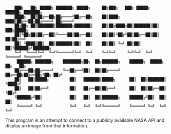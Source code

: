 		███╗   ██╗ █████╗ ███████╗ █████╗     ██╗███╗   ███╗ █████╗  ██████╗ ███████╗
		████╗  ██║██╔══██╗██╔════╝██╔══██╗    ██║████╗ ████║██╔══██╗██╔════╝ ██╔════╝
		██╔██╗ ██║███████║███████╗███████║    ██║██╔████╔██║███████║██║  ███╗█████╗
		██║╚██╗██║██╔══██║╚════██║██╔══██║    ██║██║╚██╔╝██║██╔══██║██║   ██║██╔══╝
		██║ ╚████║██║  ██║███████║██║  ██║    ██║██║ ╚═╝ ██║██║  ██║╚██████╔╝███████╗
		╚═╝  ╚═══╝╚═╝  ╚═╝╚══════╝╚═╝  ╚═╝    ╚═╝╚═╝     ╚═╝╚═╝  ╚═╝ ╚═════╝ ╚══════╝
		 ██████╗ ███████╗    ████████╗██╗  ██╗███████╗    ██████╗  █████╗ ██╗   ██╗
		██╔═══██╗██╔════╝    ╚══██╔══╝██║  ██║██╔════╝    ██╔══██╗██╔══██╗╚██╗ ██╔╝
		██║   ██║█████╗         ██║   ███████║█████╗      ██║  ██║███████║ ╚████╔╝
		██║   ██║██╔══╝         ██║   ██╔══██║██╔══╝      ██║  ██║██╔══██║  ╚██╔╝
		╚██████╔╝██║            ██║   ██║  ██║███████╗    ██████╔╝██║  ██║   ██║
		 ╚═════╝ ╚═╝            ╚═╝   ╚═╝  ╚═╝╚══════╝    ╚═════╝ ╚═╝  ╚═╝   ╚═╝

This program is an attempt to connect to a publicly available NASA API 
and display an image from that information.
